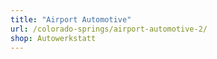 ```yaml
---
title: "Airport Automotive"
url: /colorado-springs/airport-automotive-2/
shop: Autowerkstatt
---
```

